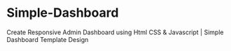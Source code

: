 # Simple-Dashboard
Create Responsive Admin Dashboard using Html CSS &amp; Javascript | Simple Dashboard Template Design
